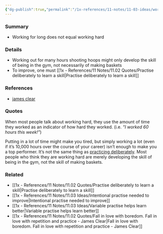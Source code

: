 ```yaml
---
{"dg-publish":true,"permalink":"/1x-references/11-notes/11-03-ideas/working-for-long-is-not-the-same-as-working-hard/","title":"Working for long is not the same as working hard","created":"2024-06-20T12:18:43.997+03:00","updated":"2024-06-20T12:18:43.997+03:00"}
---
```



### Summary
- Working for long does not equal working hard

### Details
- Working out for many hours shooting hoops might only develop the skill of being in the gym, not necessarily of making baskets
- To improve, one must [[1x - References/11 Notes/11.02 Quotes/Practise deliberately to learn a skill\|Practise deliberately to learn a skill]]

### References
- [james clear](https://jamesclear.com/deliberate-practice)

### Quotes
When most people talk about working hard, they use the amount of time they worked as an indicator of how hard they worked. (i.e. _“I worked 60 hours this week!”_)

Putting in a lot of time might make you tired, but simply working a lot (even if it’s 10,000 hours over the course of your career) isn’t enough to make you a top performer. It’s not the same thing as [practicing deliberately](https://jamesclear.com/beginners-guide-deliberate-practice). Most people who think they are working hard are merely developing the skill of being in the gym, not the skill of making baskets.

### Related
- [[1x - References/11 Notes/11.02 Quotes/Practise deliberately to learn a skill\|Practise deliberately to learn a skill]]
- [[1x - References/11 Notes/11.03 Ideas/Intentional practise needed to improve\|Intentional practise needed to improve]]
- [[1x - References/11 Notes/11.03 Ideas/Variable practise helps learn better\|Variable practise helps learn better]]
- [[1x - References/11 Notes/11.02 Quotes/Fall in love with boredom. Fall in love with repetition and practice - James Clear\|Fall in love with boredom. Fall in love with repetition and practice - James Clear]]